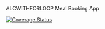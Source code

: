  ALCWITHFORLOOP Meal Booking App

[![Coverage Status](https://coveralls.io/repos/github/Alpha1202/meal-booking-app/badge.svg?branch=master)](https://coveralls.io/github/Alpha1202/meal-booking-app?branch=master)
